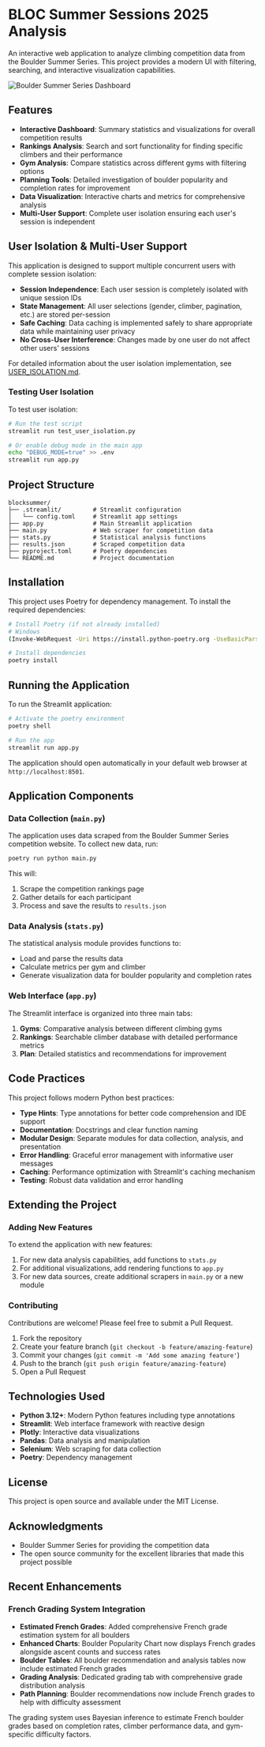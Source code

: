 # BLOC Summer Sessions 2025 Analysis

An interactive web application to analyze climbing competition data from the Boulder Summer Series. This project provides a modern UI with filtering, searching, and interactive visualization capabilities.

![Boulder Summer Series Dashboard](https://blocsummer.at/wpbs/wp-content/uploads/2023/04/Bloc-Summer-2023_Logo_Header-400x130.webp)

## Features

- **Interactive Dashboard**: Summary statistics and visualizations for overall competition results
- **Rankings Analysis**: Search and sort functionality for finding specific climbers and their performance
- **Gym Analysis**: Compare statistics across different gyms with filtering options
- **Planning Tools**: Detailed investigation of boulder popularity and completion rates for improvement
- **Data Visualization**: Interactive charts and metrics for comprehensive analysis
- **Multi-User Support**: Complete user isolation ensuring each user's session is independent

## User Isolation & Multi-User Support

This application is designed to support multiple concurrent users with complete session isolation:

- **Session Independence**: Each user session is completely isolated with unique session IDs
- **State Management**: All user selections (gender, climber, pagination, etc.) are stored per-session
- **Safe Caching**: Data caching is implemented safely to share appropriate data while maintaining user privacy
- **No Cross-User Interference**: Changes made by one user do not affect other users' sessions

For detailed information about the user isolation implementation, see [USER_ISOLATION.md](USER_ISOLATION.md).

### Testing User Isolation

To test user isolation:

```bash
# Run the test script
streamlit run test_user_isolation.py

# Or enable debug mode in the main app
echo "DEBUG_MODE=true" >> .env
streamlit run app.py
```

## Project Structure

```
blocksummer/
├── .streamlit/         # Streamlit configuration
│   └── config.toml     # Streamlit app settings
├── app.py              # Main Streamlit application
├── main.py             # Web scraper for competition data
├── stats.py            # Statistical analysis functions
├── results.json        # Scraped competition data
├── pyproject.toml      # Poetry dependencies
└── README.md           # Project documentation
```

## Installation

This project uses Poetry for dependency management. To install the required dependencies:

```bash
# Install Poetry (if not already installed)
# Windows
(Invoke-WebRequest -Uri https://install.python-poetry.org -UseBasicParsing).Content | python -

# Install dependencies
poetry install
```

## Running the Application

To run the Streamlit application:

```bash
# Activate the poetry environment
poetry shell

# Run the app
streamlit run app.py
```

The application should open automatically in your default web browser at `http://localhost:8501`.

## Application Components

### Data Collection (`main.py`)

The application uses data scraped from the Boulder Summer Series competition website. To collect new data, run:

```bash
poetry run python main.py
```

This will:
1. Scrape the competition rankings page
2. Gather details for each participant
3. Process and save the results to `results.json`

### Data Analysis (`stats.py`)

The statistical analysis module provides functions to:
- Load and parse the results data
- Calculate metrics per gym and climber
- Generate visualization data for boulder popularity and completion rates

### Web Interface (`app.py`)

The Streamlit interface is organized into three main tabs:

1. **Gyms**: Comparative analysis between different climbing gyms
2. **Rankings**: Searchable climber database with detailed performance metrics
3. **Plan**: Detailed statistics and recommendations for improvement

## Code Practices

This project follows modern Python best practices:

- **Type Hints**: Type annotations for better code comprehension and IDE support
- **Documentation**: Docstrings and clear function naming
- **Modular Design**: Separate modules for data collection, analysis, and presentation
- **Error Handling**: Graceful error management with informative user messages
- **Caching**: Performance optimization with Streamlit's caching mechanism
- **Testing**: Robust data validation and error handling

## Extending the Project

### Adding New Features

To extend the application with new features:

1. For new data analysis capabilities, add functions to `stats.py`
2. For additional visualizations, add rendering functions to `app.py`
3. For new data sources, create additional scrapers in `main.py` or a new module

### Contributing

Contributions are welcome! Please feel free to submit a Pull Request.

1. Fork the repository
2. Create your feature branch (`git checkout -b feature/amazing-feature`)
3. Commit your changes (`git commit -m 'Add some amazing feature'`)
4. Push to the branch (`git push origin feature/amazing-feature`)
5. Open a Pull Request

## Technologies Used

- **Python 3.12+**: Modern Python features including type annotations
- **Streamlit**: Web interface framework with reactive design
- **Plotly**: Interactive data visualizations
- **Pandas**: Data analysis and manipulation
- **Selenium**: Web scraping for data collection
- **Poetry**: Dependency management

## License

This project is open source and available under the MIT License.

## Acknowledgments

- Boulder Summer Series for providing the competition data
- The open source community for the excellent libraries that made this project possible

## Recent Enhancements

### French Grading System Integration
- **Estimated French Grades**: Added comprehensive French grade estimation system for all boulders
- **Enhanced Charts**: Boulder Popularity Chart now displays French grades alongside ascent counts and success rates
- **Boulder Tables**: All boulder recommendation and analysis tables now include estimated French grades
- **Grading Analysis**: Dedicated grading tab with comprehensive grade distribution analysis
- **Path Planning**: Boulder recommendations now include French grades to help with difficulty assessment

The grading system uses Bayesian inference to estimate French boulder grades based on completion rates, climber performance data, and gym-specific difficulty factors. 
